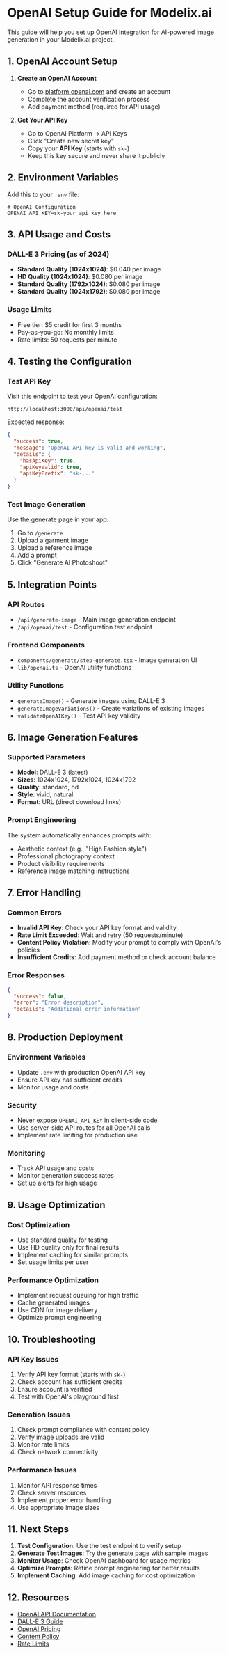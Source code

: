 # OpenAI Setup Guide for Modelix.ai

This guide will help you set up OpenAI integration for AI-powered image generation in your Modelix.ai project.

## 1. OpenAI Account Setup

1. **Create an OpenAI Account**
   - Go to [platform.openai.com](https://platform.openai.com) and create an account
   - Complete the account verification process
   - Add payment method (required for API usage)

2. **Get Your API Key**
   - Go to OpenAI Platform → API Keys
   - Click "Create new secret key"
   - Copy your **API Key** (starts with `sk-`)
   - Keep this key secure and never share it publicly

## 2. Environment Variables

Add this to your `.env` file:

```env
# OpenAI Configuration
OPENAI_API_KEY=sk-your_api_key_here
```

## 3. API Usage and Costs

### DALL-E 3 Pricing (as of 2024)
- **Standard Quality (1024x1024)**: $0.040 per image
- **HD Quality (1024x1024)**: $0.080 per image
- **Standard Quality (1792x1024)**: $0.080 per image
- **Standard Quality (1024x1792)**: $0.080 per image

### Usage Limits
- Free tier: $5 credit for first 3 months
- Pay-as-you-go: No monthly limits
- Rate limits: 50 requests per minute

## 4. Testing the Configuration

### Test API Key
Visit this endpoint to test your OpenAI configuration:
```
http://localhost:3000/api/openai/test
```

Expected response:
```json
{
  "success": true,
  "message": "OpenAI API key is valid and working",
  "details": {
    "hasApiKey": true,
    "apiKeyValid": true,
    "apiKeyPrefix": "sk-..."
  }
}
```

### Test Image Generation
Use the generate page in your app:
1. Go to `/generate`
2. Upload a garment image
3. Upload a reference image
4. Add a prompt
5. Click "Generate AI Photoshoot"

## 5. Integration Points

### API Routes
- `/api/generate-image` - Main image generation endpoint
- `/api/openai/test` - Configuration test endpoint

### Frontend Components
- `components/generate/step-generate.tsx` - Image generation UI
- `lib/openai.ts` - OpenAI utility functions

### Utility Functions
- `generateImage()` - Generate images using DALL-E 3
- `generateImageVariations()` - Create variations of existing images
- `validateOpenAIKey()` - Test API key validity

## 6. Image Generation Features

### Supported Parameters
- **Model**: DALL-E 3 (latest)
- **Sizes**: 1024x1024, 1792x1024, 1024x1792
- **Quality**: standard, hd
- **Style**: vivid, natural
- **Format**: URL (direct download links)

### Prompt Engineering
The system automatically enhances prompts with:
- Aesthetic context (e.g., "High Fashion style")
- Professional photography context
- Product visibility requirements
- Reference image matching instructions

## 7. Error Handling

### Common Errors
- **Invalid API Key**: Check your API key format and validity
- **Rate Limit Exceeded**: Wait and retry (50 requests/minute)
- **Content Policy Violation**: Modify your prompt to comply with OpenAI's policies
- **Insufficient Credits**: Add payment method or check account balance

### Error Responses
```json
{
  "success": false,
  "error": "Error description",
  "details": "Additional error information"
}
```

## 8. Production Deployment

### Environment Variables
- Update `.env` with production OpenAI API key
- Ensure API key has sufficient credits
- Monitor usage and costs

### Security
- Never expose `OPENAI_API_KEY` in client-side code
- Use server-side API routes for all OpenAI calls
- Implement rate limiting for production use

### Monitoring
- Track API usage and costs
- Monitor generation success rates
- Set up alerts for high usage

## 9. Usage Optimization

### Cost Optimization
- Use standard quality for testing
- Use HD quality only for final results
- Implement caching for similar prompts
- Set usage limits per user

### Performance Optimization
- Implement request queuing for high traffic
- Cache generated images
- Use CDN for image delivery
- Optimize prompt engineering

## 10. Troubleshooting

### API Key Issues
1. Verify API key format (starts with `sk-`)
2. Check account has sufficient credits
3. Ensure account is verified
4. Test with OpenAI's playground first

### Generation Issues
1. Check prompt compliance with content policy
2. Verify image uploads are valid
3. Monitor rate limits
4. Check network connectivity

### Performance Issues
1. Monitor API response times
2. Check server resources
3. Implement proper error handling
4. Use appropriate image sizes

## 11. Next Steps

1. **Test Configuration**: Use the test endpoint to verify setup
2. **Generate Test Images**: Try the generate page with sample images
3. **Monitor Usage**: Check OpenAI dashboard for usage metrics
4. **Optimize Prompts**: Refine prompt engineering for better results
5. **Implement Caching**: Add image caching for cost optimization

## 12. Resources

- [OpenAI API Documentation](https://platform.openai.com/docs)
- [DALL-E 3 Guide](https://platform.openai.com/docs/guides/images)
- [OpenAI Pricing](https://openai.com/pricing)
- [Content Policy](https://platform.openai.com/docs/usage-policies)
- [Rate Limits](https://platform.openai.com/docs/guides/rate-limits) 